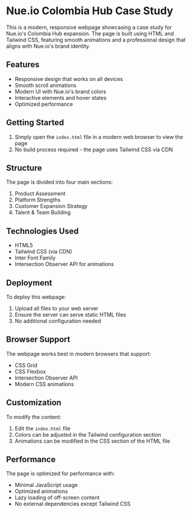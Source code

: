 # Nue.io Colombia Hub Case Study

This is a modern, responsive webpage showcasing a case study for Nue.io's Colombia Hub expansion. The page is built using HTML and Tailwind CSS, featuring smooth animations and a professional design that aligns with Nue.io's brand identity.

## Features

- Responsive design that works on all devices
- Smooth scroll animations
- Modern UI with Nue.io's brand colors
- Interactive elements and hover states
- Optimized performance

## Getting Started

1. Simply open the `index.html` file in a modern web browser to view the page
2. No build process required - the page uses Tailwind CSS via CDN

## Structure

The page is divided into four main sections:

1. Product Assessment
2. Platform Strengths
3. Customer Expansion Strategy
4. Talent & Team Building

## Technologies Used

- HTML5
- Tailwind CSS (via CDN)
- Inter Font Family
- Intersection Observer API for animations

## Deployment

To deploy this webpage:

1. Upload all files to your web server
2. Ensure the server can serve static HTML files
3. No additional configuration needed

## Browser Support

The webpage works best in modern browsers that support:
- CSS Grid
- CSS Flexbox
- Intersection Observer API
- Modern CSS animations

## Customization

To modify the content:
1. Edit the `index.html` file
2. Colors can be adjusted in the Tailwind configuration section
3. Animations can be modified in the CSS section of the HTML file

## Performance

The page is optimized for performance with:
- Minimal JavaScript usage
- Optimized animations
- Lazy loading of off-screen content
- No external dependencies except Tailwind CSS 